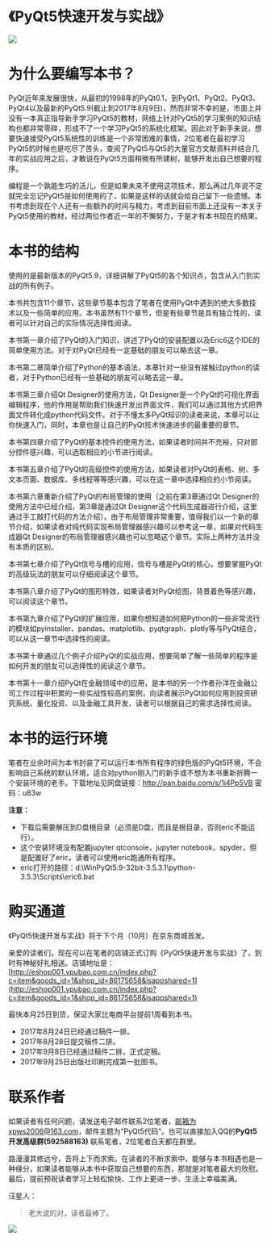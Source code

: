 # 《PyQt5快速开发与实战》

![](http://i.imgur.com/CQ37559.jpg)

为什么要编写本书？
=========
PyQt近年来发展很快，从最初的1998年的PyQt0.1，到PyQt1、PyQt2、PyQt3、PyQt4以及最新的PyQt5.9(截止到2017年8月9日)，然而非常不幸的是，市面上并没有一本真正指导新手学习PyQt5的教材，网络上针对PyQt5的学习案例的知识结构也都非常零碎，形成不了一个学习PyQt5的系统化框架。因此对于新手来说，想要快速接受PyQt5系统性的训练是一个非常困难的事情，2位笔者在最初学习PyQt5的时候也是吃尽了苦头，查阅了PyQt5与Qt5的大量官方文献资料并结合几年的实战应用之后，才敢说在PyQt5方面稍微有所建树，能够开发出自己想要的程序。

编程是一个孰能生巧的活儿，但是如果未来不使用这项技术，那么再过几年说不定就完全忘记PyQt5是如何使用的了，如果是这样的话就会给自己留下一些遗憾。本书考虑到现在个人还有一些额外的时间与精力，考虑到目前市面上还没有一本关于PyQt5使用的教材，经过两位作者近一年的不懈努力，于是才有本书现在的结果。


本书的结构
=========
使用的是最新版本的PyQt5.9，详细讲解了PyQt5的各个知识点，包含从入门到实战的所有例子。

本书共包含11个章节，这些章节基本包含了笔者在使用PyQt中遇到的绝大多数技术以及一些简单的应用。本书虽然有11个章节，但是有些章节是具有独立性的，读者可以针对自己的实际情况选择性阅读。

本书第一章介绍了PyQt的入门知识，讲述了PyQt的安装配置以及Eric6这个IDE的简单使用方法。对于对PyQt已经有一定基础的朋友可以略去这一章。

本书第二章简单介绍了Python的基本语法，本章针对一些没有接触过python的读者，对于Python已经有一些基础的朋友可以略去这一章。

本书第三章介绍Qt Designer的使用方法，Qt Designer是一个PyQt的可视化界面编辑程序，他的作用是帮助我们快速开发出界面文件，我们可以通过其他方式把界面文件转化成python代码文件。对于不懂太多PyQt知识的读者来说，本章可以让你快速入门，同时，本章也是让自己的PyQt技术快速进步的最重要的章节。

本书第四章介绍了PyQt的基本控件的使用方法，如果读者时间并不充裕，只对部分控件感兴趣，可以选取相应的小节进行阅读。

本书第五章介绍了PyQt的高级控件的使用方法，如果读者对PyQt的表格、树、多文本页面、数据库、多线程等等感兴趣，可以在这一章中选择相应的小节阅读。

本书第六章重新介绍了PyQt的布局管理的使用（之前在第3章通过Qt Designer的使用方法中已经介绍，第3章是通过Qt Designer这个代码生成器进行介绍，这里通过手工敲打代码的方法介绍）。由于布局管理非常重要，值得我们以一个新的章节介绍，如果读者对纯代码实现布局管理器感兴趣可以参考这一章，如果对代码生成器Qt Designer的布局管理器感兴趣也可以忽略这个章节。实际上两种方法并没有本质的区别。

本书第七章介绍了PyQt信号与槽的应用，信号与槽是PyQt的核心，想要掌握PyQt的高级玩法的朋友可以仔细阅读这个章节。

本书第八章介绍了PyQt的图形特效，如果读者对PyQt绘图，背景着色等感兴趣，可以阅读这个章节。

本书第九章介绍了PyQt的扩展应用，如果你想知道如何把Python的一些非常流行的模块如pyinstaller、pandas、matplotlib、pyqtgraph、plotly等与PyQt结合，可以从这一章节中选择性的阅读。

本书第十章通过几个例子介绍PyQt的实战应用，想要简单了解一些简单的程序是如何开发的朋友可以选择性的阅读这个章节。

本书第十一章介绍PyQt在金融领域中的应用，是本书的另一个作者孙洋在金融公司工作过程中积累的一些实战性较高的案例，向读者展示PyQt如何应用到投资研究系统、量化投资、以及金融工具开发，读者可以根据自己的需求选择性阅读。

本书的运行环境
===============
笔者在业余时间为本书封装了可以运行本书所有程序的绿色版的PyQt5环境，不会影响自己系统的默认环境，适合对python刚入门的新手或不想为本书重新折腾一个安装环境的老手。下载地址见网盘链接：http://pan.baidu.com/s/1i4Pp5VB 密码：u83w


**注意：**  
- 下载后需要解压到D盘根目录（必须是D盘，而且是根目录，否则eric不能运行）。
- 这个安装环境没有配置jupyter qtconsole，jupyter notebook，spyder，但是配置好了eric，读者可以使用eric跑通所有程序。
- eric打开的路径：d:\WinPyQt5.9-32bit-3.5.3.1\python-3.5.3\Scripts\eric6.bat

购买通道
=========
《PyQt5快速开发与实战》将于下个月（10月）在京东商城首发。

亲爱的读者们，现在可以在笔者的店铺正式订购《PyQt5快速开发与实战》了，到时有神秘好礼相送。店铺地址是：
[http://eshop001.vpubao.com.cn/index.php?c=item&goods_id=1&shop_id=86175658&isappshared=1](http://eshop001.vpubao.com.cn/index.php?c=item&goods_id=1&shop_id=86175658&isappshared=1)

最快本月25日到货，保证大家比电商平台提前1周看到本书。	
- 2017年8月24日已经通过稿件一排。
- 2017年8月28日提交稿件二排。
- 2017年9月8日已经通过稿件二排，正式定稿。
- 2017年9月25日出版社印刷完成第一批图书。

联系作者
=========
如果读者有任何问题，请发送电子邮件联系2位笔者，邮箱为xpws2006@163.com，邮件主题为“PyQt5代码”。也可以直接加入QQ的**PyQt5开发高级群(592588163)** 联系笔者，2位笔者白天都在群里。

路漫漫其修远兮，吾将上下而求索。在读者的不断求索中，能够与本书相遇也是一种缘分，如果读者能够从本书中获取自己想要的东西，那就是对笔者最大的欣慰。最后，提前预祝读者学习上轻松愉快、工作上更进一步、生活上幸福美满。

汪星人： 
> 老大说的对，读者最棒了。
> 
![](http://ow6532qce.bkt.clouddn.com/dogQQ%E5%9B%BE%E7%89%8720170912210033.gif)




